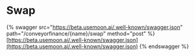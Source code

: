 # Swap

{% swagger src="https://beta.usemoon.ai/.well-known/swagger.json" path="/conveyorfinance/{name}/swap" method="post" %}
[https://beta.usemoon.ai/.well-known/swagger.json](https://beta.usemoon.ai/.well-known/swagger.json)
{% endswagger %}
